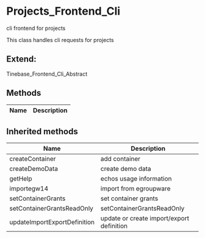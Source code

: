 # Projects_Frontend_Cli  

cli frontend for projects

This class handles cli requests for projects  



## Extend:

Tinebase_Frontend_Cli_Abstract

## Methods

| Name | Description |
|------|-------------|

## Inherited methods

| Name | Description |
|------|-------------|
|createContainer|add container|
|createDemoData|create demo data|
|getHelp|echos usage information|
|importegw14|import from egroupware|
|setContainerGrants|set container grants|
|setContainerGrantsReadOnly|setContainerGrantsReadOnly|
|updateImportExportDefinition|update or create import/export definition|


